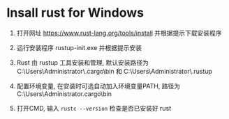 # Insall rust for Windows
1. 打开网址 https://www.rust-lang.org/tools/install 并根据提示下载安装程序

2. 运行安装程序 rustup-init.exe 并根据提示安装

3. Rust 由 rustup 工具安装和管理, 默认安装路径为 C:\Users\Administrator\\.cargo\bin 和 C:\Users\Administrator\\.rustup

4. 配置环境变量, 在安装时可选自动加入环境变量PATH, 路径为 C:\Users\Administrator\.cargo\bin

5. 打开CMD, 输入 `rustc --version` 检查是否已安装好 rust